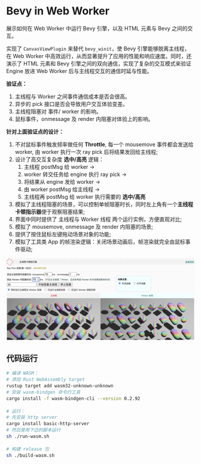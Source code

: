 # Bevy in Web Worker
展示如何在 Web Worker 中运行 Bevy 引擎，以及 HTML 元素与 Bevy 之间的交互。

实现了 `CanvasViewPlugin` 来替代 `bevy_winit`，使 Bevy 引擎能够脱离主线程，在 Web Worker 中高效运行，从而显著提升了应用的性能和响应速度。同时，还演示了 HTML 元素和 Bevy 引擎之间的双向通信，实现了复杂的交互模式来验证 Engine 放进 Web Worker 后与主线程交互的通信时延与性能。

**验证点：**

1. 主线程与 Worker 之间事件通信成本是否会很高。
2. 异步的 pick 接口是否会导致用户交互体验变差。
3. 主线程阻塞对 事件/ worker 的影响。
4. 鼠标事件，onmessage 及 render 内阻塞对体验上的影响。

**针对上面验证点的设计：**

1. 不对鼠标事件触发频率做任何 **Throttle**, 每一个 mousemove 事件都会发送给 worker, 由 worker 执行一次 ray pick 后将结果发回给主线程;
2. 设计了高交互复杂度 **选中/高亮** 逻辑：
    1. 主线程 postMsg 给 worker -> 
    2. worker 转交任务给 engine 执行 ray pick -> 
    3. 将结果从 engine 发给 worker -> 
    4. 由 worker postMsg 给主线程 -> 
    5. 主线程再 postMsg 给 worker 执行需要的 **选中/高亮**
3. 模拟了主线程阻塞的场景，可以控制单帧阻塞时长，同时左上角有一个**主线程卡顿指示器**便于观察阻塞结果;
4. 界面中同时提供了 主线程与 Worker 线程 两个运行实例，方便直观对比;
5. 模拟了 mousemove, onmessage 及 render 内阻塞的场景;
6. 提供了按住鼠标左键拖动场景对象的功能;
7. 模拟了工具类 App 的帧渲染逻辑：关闭场景动画后，帧渲染就完全由鼠标事件驱动;

![Bevy in Web Worker](./screenshot.png) 

## 代码运行

```sh
# 编译 WASM：
# 添加 Rust WebAssembly target
rustup target add wasm32-unknown-unknown
# 安装 wasm-bindgen 命令行工具
cargo install -f wasm-bindgen-cli --version 0.2.92

# 运行：
# 先安装 http server
cargo install basic-http-server
# 然后使用下边的脚本运行
sh ./run-wasm.sh

# 构建 release 包
sh ./build-wasm.sh
```
